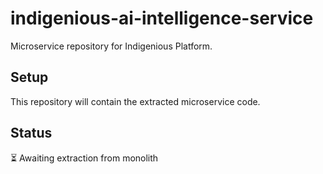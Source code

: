 # indigenious-ai-intelligence-service

Microservice repository for Indigenious Platform.

## Setup

This repository will contain the extracted microservice code.

## Status

⏳ Awaiting extraction from monolith
